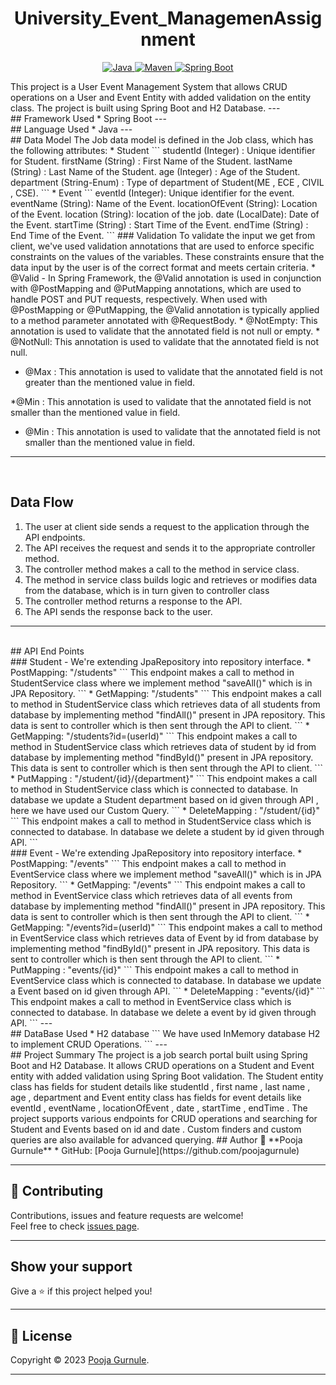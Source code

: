 <h1 align = "center"> University_Event_ManagemenAssignment </h1>
<p align="center">
<a href="Java url">
    <img alt="Java" src="https://img.shields.io/badge/Java->=8-darkblue.svg" />
</a>
<a href="Maven url" >
    <img alt="Maven" src="https://img.shields.io/badge/maven-3.0.5-brightgreen.svg" />
</a>
<a href="Spring Boot url" >
    <img alt="Spring Boot" src="https://img.shields.io/badge/Spring Boot-3.0.6-brightgreen.svg" />
</a>
</p>
This project is a User Event Management System that allows CRUD operations on a User and Event Entity with added validation on the entity class. The project is built using Spring Boot and H2 Database.
---
<br>
## Framework Used
* Spring Boot
---
<br>
## Language Used
* Java
---
<br>
## Data Model
The Job data model is defined in the Job class, which has the following attributes:
* Student
```
studentId (Integer) : Unique identifier for Student.
firstName (String) : First Name of the Student.
lastName (String) : Last Name of the Student.
age (Integer) : Age of the Student.
department (String-Enum) : Type of department of Student(ME , ECE , CIVIL , CSE).
```
* Event
```
eventId (Integer): Unique identifier for the event.
eventName (String): Name of the Event.
locationOfEvent (String): Location of the Event.
location (String): location of the job.
date (LocalDate): Date of the Event.
startTime (String) : Start Time of the Event.
endTime (String) : End Time of the Event.
```
### Validation
To validate the input we get from client, we've used validation annotations that are used to enforce specific constraints on the values of the variables. These constraints ensure that the data input by the user is of the correct format and meets certain criteria.
* @Valid - In Spring Framework, the @Valid annotation is used in conjunction with @PostMapping and @PutMapping annotations, which are used to handle POST and PUT requests, respectively. When used with @PostMapping or @PutMapping, the @Valid annotation is typically applied to a method parameter annotated with @RequestBody.
* @NotEmpty: This annotation is used to validate that the annotated field is not null or empty. 
* @NotNull: This annotation is used to validate that the annotated field is not null.

* @Max : This annotation is used to validate that the annotated field is not greater than the mentioned value in field.

*@Min : This annotation is used to validate that the annotated field is not smaller than the mentioned value in field.
* @Min : This annotation is used to validate that the annotated field is not smaller than the mentioned value in field.
---
<br>

## Data Flow
1. The user at client side sends a request to the application through the API endpoints.
2. The API receives the request and sends it to the appropriate controller method.
3. The controller method makes a call to the method in service class.
4. The method in service class builds logic and retrieves or modifies data from the database, which is in turn given to controller class
5. The controller method returns a response to the API.
6. The API sends the response back to the user.
---
<br>
## API End Points 
</br>
### Student
- We're extending JpaRepository into repository interface.
* PostMapping: "/students"
```
This endpoint makes a call to method in StudentService class where we implement method "saveAll()" which is in JPA Repository.
```
* GetMapping: "/students"
```
This endpoint makes a call to method in StudentService class which retrieves data of all students from database by implementing method "findAll()" present in JPA repository. This data is sent to controller which is then sent through the API to client.
```
* GetMapping: "/students?id=(userId)"
```
This endpoint makes a call to method in StudentService class which retrieves data of student by id from database by implementing method "findById()" present in JPA repository. This data is sent to controller which is then sent through the API to client.
```
* PutMapping : "/student/{id}/{department}"
```
This endpoint makes a call to method in StudentService class which is connected to database. In database we update a Student department based on id given through API , here we have used our Custom Query.
```
* DeleteMapping : "/student/{id}"
```
This endpoint makes a call to method in StudentService class which is connected to database. In database we delete a student by id given through API.
```
</br>
### Event
- We're extending JpaRepository into repository interface.
* PostMapping: "/events"
```
This endpoint makes a call to method in EventService class where we implement method "saveAll()" which is in JPA Repository.
```
* GetMapping: "/events"
```
This endpoint makes a call to method in EventService class which retrieves data of all events from database by implementing method "findAll()" present in JPA repository. This data is sent to controller which is then sent through the API to client.
```
* GetMapping: "/events?id=(userId)"
```
This endpoint makes a call to method in EventService class which retrieves data of Event by id from database by implementing method "findById()" present in JPA repository. This data is sent to controller which is then sent through the API to client.
```
* PutMapping : "events/{id}"
```
This endpoint makes a call to method in EventService class which is connected to database. In database we update a Event based on id given through API.
```
* DeleteMapping : "events/{id}"
```
This endpoint makes a call to method in EventService class which is connected to database. In database we delete a event by id given through API.
```
---
<br>
## DataBase Used
* H2 database
```
We have used InMemory database H2 to implement CRUD Operations.
```
---
<br>
## Project Summary
The project is a job search portal built using Spring Boot and H2 Database. It allows CRUD operations on a Student and Event entity with added validation using Spring Boot 
validation. The Student entity class has fields for student details like studentId , first name , last name , age , department and 
Event entity class has fields for event details like eventId , eventName , locationOfEvent , date , startTime , endTime . The project supports various endpoints for CRUD operations and searching for Student and Events based on id and date . 
Custom finders and custom queries are also available for advanced querying.
## Author
👤 **Pooja Gurnule**
* GitHub: [Pooja Gurnule](https://github.com/poojagurnule)

    
---
## 🤝 Contributing
Contributions, issues and feature requests are welcome!<br />Feel free to check [issues page]("url").
    
---
    
## Show your support
Give a ⭐️ if this project helped you!
    
---
    
## 📝 License
Copyright © 2023 [Pooja Gurnule](https://github.com/poojagurnule).<br />

    
---
